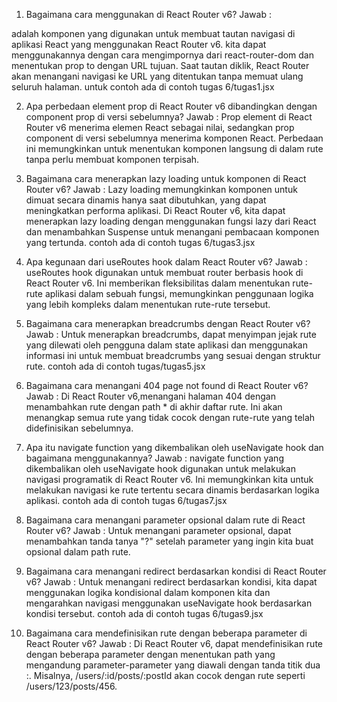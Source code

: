 1. Bagaimana cara menggunakan <Link> di React Router v6?
Jawab :
<Link> adalah komponen yang digunakan untuk membuat tautan navigasi di aplikasi React yang menggunakan React Router v6. kita dapat menggunakannya dengan cara mengimpornya dari react-router-dom dan menentukan prop to dengan URL tujuan. Saat tautan diklik, React Router akan menangani navigasi ke URL yang ditentukan tanpa memuat ulang seluruh halaman. 
untuk contoh ada di contoh tugas 6/tugas1.jsx

2. Apa perbedaan element prop di <Route> React Router v6 dibandingkan dengan
   component prop di versi sebelumnya?
   Jawab :
   Prop element di React Router v6 menerima elemen React sebagai nilai, sedangkan prop component di versi sebelumnya menerima komponen React. Perbedaan ini memungkinkan untuk menentukan komponen langsung di dalam rute tanpa perlu membuat komponen terpisah.

3. Bagaimana cara menerapkan lazy loading untuk komponen di React Router v6?
   Jawab :
   Lazy loading memungkinkan komponen untuk dimuat secara dinamis hanya saat dibutuhkan, yang dapat meningkatkan performa aplikasi. Di React Router v6, kita dapat menerapkan lazy loading dengan menggunakan fungsi lazy dari React dan menambahkan Suspense untuk menangani pembacaan komponen yang tertunda.
   contoh ada di contoh tugas 6/tugas3.jsx

4. Apa kegunaan dari useRoutes hook dalam React Router v6?
   Jawab :
   useRoutes hook digunakan untuk membuat router berbasis hook di React Router v6. Ini memberikan fleksibilitas dalam menentukan rute-rute aplikasi dalam sebuah fungsi, memungkinkan penggunaan logika yang lebih kompleks dalam menentukan rute-rute tersebut.

5. Bagaimana cara menerapkan breadcrumbs dengan React Router v6?
   Jawab :
   Untuk menerapkan breadcrumbs, dapat menyimpan jejak rute yang dilewati oleh pengguna dalam state aplikasi dan menggunakan informasi ini untuk membuat breadcrumbs yang sesuai dengan struktur rute.
   contoh ada di contoh tugas/tugas5.jsx

6. Bagaimana cara menangani 404 page not found di React Router v6?
   Jawab :
   Di React Router v6,menangani halaman 404 dengan menambahkan rute dengan path \* di akhir daftar rute. Ini akan menangkap semua rute yang tidak cocok dengan rute-rute yang telah didefinisikan sebelumnya.

7. Apa itu navigate function yang dikembalikan oleh useNavigate hook dan bagaimana menggunakannya?
   Jawab :
   navigate function yang dikembalikan oleh useNavigate hook digunakan untuk melakukan navigasi programatik di React Router v6. Ini memungkinkan kita untuk melakukan navigasi ke rute tertentu secara dinamis berdasarkan logika aplikasi.
   contoh ada di contoh tugas 6/tugas7.jsx

8. Bagaimana cara menangani parameter opsional dalam rute di React Router v6?
   Jawab :
   Untuk menangani parameter opsional, dapat menambahkan tanda tanya "?" setelah parameter yang ingin kita buat opsional dalam path rute.

9. Bagaimana cara menangani redirect berdasarkan kondisi di React Router v6?
   Jawab :
   Untuk menangani redirect berdasarkan kondisi, kita dapat menggunakan logika kondisional dalam komponen kita dan mengarahkan navigasi menggunakan useNavigate hook berdasarkan kondisi tersebut.
   contoh ada di contoh tugas 6/tugas9.jsx
10. Bagaimana cara mendefinisikan rute dengan beberapa parameter di React Router v6?
    Jawab :
    Di React Router v6, dapat mendefinisikan rute dengan beberapa parameter dengan menentukan path yang mengandung parameter-parameter yang diawali dengan tanda titik dua :. Misalnya, /users/:id/posts/:postId akan cocok dengan rute seperti /users/123/posts/456.
